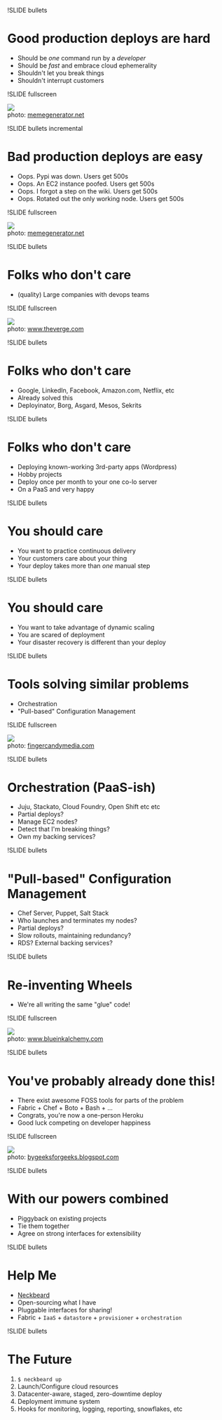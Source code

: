 !SLIDE bullets
# Good production deploys are hard

* Should be *one* command run by a *developer*
* Should be *fast* and embrace cloud ephemerality
* Shouldn't let you break things
* Shouldn't interrupt customers

!SLIDE fullscreen

<img src="neckbeard.jpg">
<br />
<div class="photo-credits">
        photo: <a href="http://memegenerator.net/Richard-Stallman/images/new/alltime/page/2">
memegenerator.net</a>
</div>

!SLIDE bullets incremental
# Bad production deploys are easy

* Oops. Pypi was down. Users get 500s
* Oops. An EC2 instance poofed. Users get 500s
* Oops. I forgot a step on the wiki. Users get 500s
* Oops. Rotated out the only working node. Users get 500s

!SLIDE fullscreen

<img src="deploy_disaster.jpg">
<br />
<div class="photo-credits">
        photo: <a href="http://memegenerator.net/instance/36234685">
memegenerator.net</a>
</div>

!SLIDE bullets
# Folks who don't care

* (quality) Large companies with devops teams

!SLIDE fullscreen

<img src="smiling_google_dude.jpg">
<br />
<div class="photo-credits">
        photo: <a href="http://www.theverge.com/2013/2/13/3986794/vince-vaughn-and-owen-wilson-go-to-google-in-the-trailer-for-the-internship">
www.theverge.com</a>
</div>

!SLIDE bullets
# Folks who don't care

* Google, LinkedIn, Facebook, Amazon.com, Netflix, etc
* Already solved this
* Deployinator, Borg, Asgard, Mesos, Sekrits

!SLIDE bullets
# Folks who don't care

* Deploying known-working 3rd-party apps (Wordpress)
* Hobby projects
* Deploy once per month to your one co-lo server
* On a PaaS and very happy

!SLIDE bullets
# You should care

* You want to practice continuous delivery
* Your customers care about your thing
* Your deploy takes more than *one* manual step

!SLIDE bullets
# You should care

* You want to take advantage of dynamic scaling
* You are scared of deployment
* Your disaster recovery is different than your deploy

!SLIDE bullets
# Tools solving similar problems

* Orchestration
* "Pull-based" Configuration Management

!SLIDE fullscreen

<img src="square_peg.jpg">
<br />
<div class="photo-credits">
        photo: <a href="http://fingercandymedia.com/5104-square-peg-in-a-round-hole-social-media">
fingercandymedia.com</a>
</div>

!SLIDE bullets
# Orchestration (PaaS-ish)

* Juju, Stackato, Cloud Foundry, Open Shift etc etc
* Partial deploys?
* Manage EC2 nodes?
* Detect that I'm breaking things?
* Own my backing services?

!SLIDE bullets
# "Pull-based" Configuration Management

* Chef Server, Puppet, Salt Stack
* Who launches and terminates my nodes?
* Partial deploys?
* Slow rollouts, maintaining redundancy?
* RDS? External backing services?

!SLIDE bullets
# Re-inventing Wheels

* We're all writing the same "glue" code!

!SLIDE fullscreen

<img src="reinvented_wheel.jpg">
<br />
<div class="photo-credits">
        photo: <a href="http://www.blueinkalchemy.com/2010/10/18/reinventing-the-wheel/">
www.blueinkalchemy.com</a>
</div>

!SLIDE bullets
# You've probably already done this!

* There exist awesome FOSS tools for parts of the problem
* Fabric + Chef + Boto + Bash + ...
* Congrats, you're now a one-person Heroku
* Good luck competing on developer happiness

!SLIDE fullscreen

<img src="with_our_powers_combined.jpg">
<br />
<div class="photo-credits">
        photo: <a href="http://bygeeksforgeeks.blogspot.com/2012/10/flashback-friday-captain-planet-and_13.html">
bygeeksforgeeks.blogspot.com</a>
</div>

!SLIDE bullets
# With our powers combined

* Piggyback on existing projects
* Tie them together
* Agree on strong interfaces for extensibility

!SLIDE bullets
# Help Me

* [Neckbeard](https://github.com/winhamwr/neckbeard)
* Open-sourcing what I have
* Pluggable interfaces for sharing!
* Fabric + `IaaS` + `datastore` + `provisioner` + `orchestration`

!SLIDE bullets
# The Future

1. `$ neckbeard up`
2. Launch/Configure cloud resources
3. Datacenter-aware, staged, zero-downtime deploy
4. Deployment immune system
5. Hooks for monitoring, logging, reporting, snowflakes, etc
